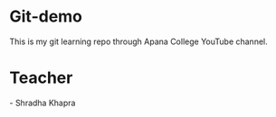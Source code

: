 # Git-demo
This is my git learning repo through Apana College YouTube channel.
<br>
<h1>Teacher</h1> - Shradha Khapra
